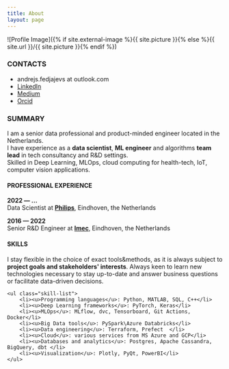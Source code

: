 ```yaml
---
title: About
layout: page
---
```

![Profile Image]({% if site.external-image %}{{ site.picture }}{% else %}{{ site.url }}/{{ site.picture }}{% endif %})

<h3>CONTACTS</h3>
<ul class="contacts-list">
    <li>andrejs.fedjajevs at outlook.com</li>
    <li><a href="https://www.linkedin.com/in/fedjajevs/">LinkedIn</a> </li>
    <li><a href="https://medium.com/@fluentnumbers">Medium</a> </li>
    <li><a href="https://orcid.org/0000-0002-3047-9329">Orcid</a> </li>
</ul>

<h3>SUMMARY</h3>

<p>
I am a senior data professional and product-minded engineer located in the Netherlands.<br>
I have experience as a <strong>data scientist</strong>, <strong>ML engineer</strong> and algorithms <strong>team lead</strong> in tech consultancy and R&D settings.<br>
Skilled in Deep Learning, MLOps, cloud computing for health-tech, IoT, computer vision applications. <br>
</p>

<!---
<p>
<h4>EXPERTISE</h4>
    <ul> 
        <li>Time-series analysis, prediction and event detection (for wearables, digital twins)</li>
        <li>Image classification (for health-tech and agricultural applications)</li>
        <li>Efficient scientific computations in Python\MATLAB</li>
        <li>MLOps framework setup and team development in the cloud</li>
        <br>
        <li>Project management and working in a Scrum team</li>
        <li>Data governance (in the view of privacy, GDPR and business needs)</li>
        <li>Leading a competence team of algorithm developers</li>
    </ul>
</p>
-->

<h4>PROFESSIONAL EXPERIENCE</h4>
<strong>2022 &mdash; ...</strong><br>
Data Scientist at <strong><a href="https://www.philips.com/a-w/about.html">Philips</a></strong>, Eindhoven, the Netherlands<br>

<strong>2016 &mdash; 2022</strong><br>
Senior R&D Engineer at <strong><a href="https://www.imec-int.com/en">Imec</a></strong>, Eindhoven, the Netherlands

<h4>SKILLS</h4>
<p>
I stay flexible in the choice of exact tools&methods, as it is always subject to <strong>project goals and stakeholders' interests</strong>. Always keen to learn new technologies necessary to stay up-to-date and answer business questions or facilitate data-driven decisions.

    <ul class="skill-list">
        <li><u>Programming languages</u>: Python, MATLAB, SQL, C++</li>
        <li><u>Deep Learning frameworks</u>: PyTorch, Keras</li>
        <li><u>MLOps</u>: MLflow, dvc, Tensorboard, Git Actions, Docker</li>
		<li><u>Big Data tools</u>: PySpark\Azure Databricks</li>
		<li><u>Data engineering</u>: Terraform, Prefect  </li>
        <li><u>Cloud</u>: various services from MS Azure and GCP</li>
		<li><u>Databases and analytics</u>: Postgres, Apache Cassandra, BigQuery, dbt </li>
        <li><u>Visualization</u>: Plotly, PyQt, PowerBI</li>
    </ul>

</p>

<!---
<h3>PROFESSIONAL INTERESTS</h3>
<p>
My goal is to work on data strategy and execution leading to a relevant <i>insight → proof of concept → product</i>.<br> 
I am attracted by opportunities with senior responsibilities and a steep learning curve in a tech company striving for efficiency.<br>
</p>
-->